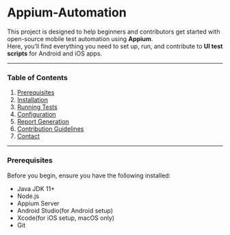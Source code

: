 # Appium-Automation

This project is designed to help beginners and contributors get started with open-source mobile test automation using **Appium**.  
Here, you’ll find everything you need to set up, run, and contribute to **UI test scripts** for Android and iOS apps.  

---

### Table of Contents

1. [Prerequisites](#prerequisites)  
2. [Installation](#installation)  
3. [Running Tests](#running-tests)  
4. [Configuration](#configuration)  
5. [Report Generation](#report-generation)  
6. [Contribution Guidelines](#contribution-guidelines)  
7. [Contact](#contact)  

---

### Prerequisites  

Before you begin, ensure you have the following installed:  

- Java JDK 11+
- Node.js 
- Appium Server
- Android Studio(for Android setup)  
- Xcode(for iOS setup, macOS only)  
- Git





